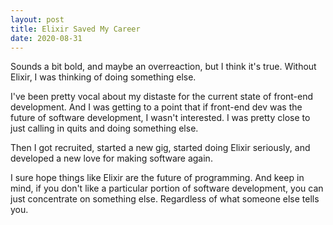 ```yaml
---
layout: post
title: Elixir Saved My Career
date: 2020-08-31
---
```


Sounds a bit bold, and maybe an overreaction, but I think it's true. Without Elixir, I was thinking of doing something else.

I've been pretty vocal about my distaste for the current state of front-end development. And I was getting to a point that if front-end dev was the future of software development, I wasn't interested. I was pretty close to just calling in quits and doing something else.

Then I got recruited, started a new gig, started doing Elixir seriously, and developed a new love for making software again.

I sure hope things like Elixir are the future of programming. And keep in mind, if you don't like a particular portion of software development, you can just concentrate on something else. Regardless of what someone else tells you.
